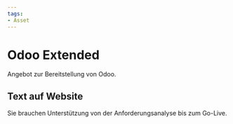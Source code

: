 ```yaml
---
tags:
- Asset
---
```

# Odoo Extended

Angebot zur Bereitstellung von Odoo.

## Text auf Website

Sie brauchen Unterstützung von der Anforderungsanalyse bis zum Go-Live.